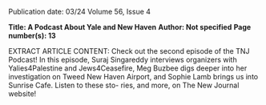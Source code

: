Publication date: 03/24
Volume 56, Issue 4

**Title: A Podcast About Yale and New Haven**
**Author: Not specified**
**Page number(s): 13**

EXTRACT ARTICLE CONTENT:
Check out the second episode of the TNJ Podcast! In this episode, Suraj 
Singareddy interviews organizers with Yalies4Palestine and Jews4Ceasefire, 
Meg Buzbee digs deeper into her investigation on Tweed New Haven 
Airport, and Sophie Lamb brings us into Sunrise Cafe. Listen to these sto-
ries, and more, on The New Journal website!